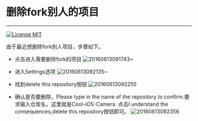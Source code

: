 # 删除fork别人的项目
---
[![License MIT](https://img.shields.io/badge/license-MIT-green.svg?style=flat)](https://raw.githubusercontent.com/musenboy/deletefork/master/LICENSE)&nbsp;

由于最近想删除fork别人项目，步骤如下。

- 点击进入需要删除fork的项目
![20160613091743~](https://raw.githubusercontent.com/musenboy/deletefork/master/image/20160613091743.png)

- 进入Settings选项
![20160613092135~](https://raw.githubusercontent.com/musenboy/deletefork/master/image/20160613092135.png)

- 找到delete this repository按钮
![20160613092255](https://raw.githubusercontent.com/musenboy/deletefork/master/image/20160613092255.png)

- 确认是否要删除，Please type in the name of the repository to confirm.要求输入仓库名，这里就是Cool-iOS-Camera.
点击I understand the consequences,delete this repository按钮即可。
![20160613092356](https://raw.githubusercontent.com/musenboy/deletefork/master/image/20160613092356.png)
